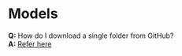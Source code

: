 # Models

**Q:** How do I download a single folder from GitHub?       
**A:** [Refer here](https://www.zhihu.com/question/25369412)